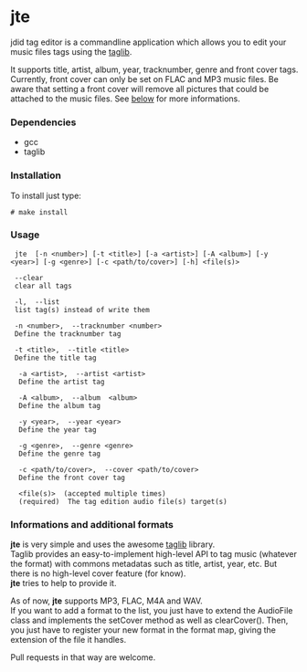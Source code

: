 # jte

jdid tag editor is a commandline application which allows you to edit your music files tags using the [taglib](https://taglib.github.io/).

It supports title, artist, album, year, tracknumber, genre and front cover tags.
Currently, front cover can only be set on FLAC and MP3 music files.
Be aware that setting a front cover will remove all pictures that could be attached to the music files.
See [below](#informations-and-additional-formats) for more informations.

### Dependencies


* gcc
* taglib


### Installation

To install just type:
```
# make install
```


### Usage
```
 jte  [-n <number>] [-t <title>] [-a <artist>] [-A <album>] [-y <year>] [-g <genre>] [-c <path/to/cover>] [-h] <file(s)>
 
 --clear
 clear all tags

 -l,  --list
 list tag(s) instead of write them

 -n <number>,  --tracknumber <number>  
 Define the tracknumber tag
 
 -t <title>,  --title <title>  
 Define the title tag

  -a <artist>,  --artist <artist>  
  Define the artist tag

  -A <album>,  --album  <album>  
  Define the album tag

  -y <year>,  --year <year>  
  Define the year tag

  -g <genre>,  --genre <genre>  
  Define the genre tag

  -c <path/to/cover>,  --cover <path/to/cover>  
  Define the front cover tag

  <file(s)>  (accepted multiple times)  
  (required)  The tag edition audio file(s) target(s)
```
### Informations and additional formats

**jte** is very simple and uses the awesome [taglib](https://taglib.github.io/) library.  
Taglib provides an easy-to-implement high-level API to tag music (whatever the format) with commons metadatas such as title, artist, year, etc. But there is no high-level cover feature (for know).  
**jte** tries to help to provide it.  

As of now, **jte** supports MP3, FLAC, M4A and WAV.  
If you want to add a format to the list, you just have to extend the AudioFile class and implements the setCover method as well as clearCover(). Then, you just have to register your new format in the format map, giving the extension of the file it handles.  

Pull requests in that way are welcome.
